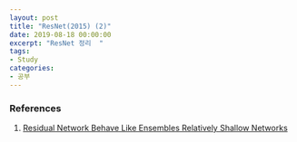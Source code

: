 ```yaml
---
layout: post
title: "ResNet(2015) (2)"
date: 2019-08-18 00:00:00
excerpt: "ResNet 정리  "  
tags:
- Study
categories:
- 공부
---
```



### References
1. [Residual Network Behave Like Ensembles Relatively Shallow Networks](https://arxiv.org/pdf/1605.06431.pdf)  
